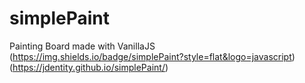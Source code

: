 # simplePaint
Painting Board made with VanillaJS
(https://img.shields.io/badge/simplePaint?style=flat&logo=javascript)(https://jdentity.github.io/simplePaint/)
